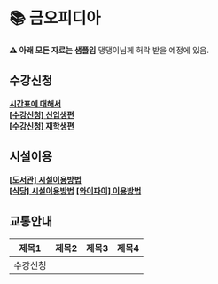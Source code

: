 # 📚 금오피디아 

**⚠️ 아래 모든 자료는 샘플임**
댕댕이님께 허락 받을 예정에 있음.

## 수강신청

[**시간표에 대해서**]()  
[**[수강신청] 신입생편**]()  
[**[수강신청] 재학생편**]()  

## 시설이용

[**[도서관] 시설이용방법**]()  
[**[식당] 시설이용방법**]()
[**[와이파이] 이용방법**]()

## 교통안내



제목1|제목2|제목3|제목4
|:---:|:---:|:---:|:---:|
수강신청|
